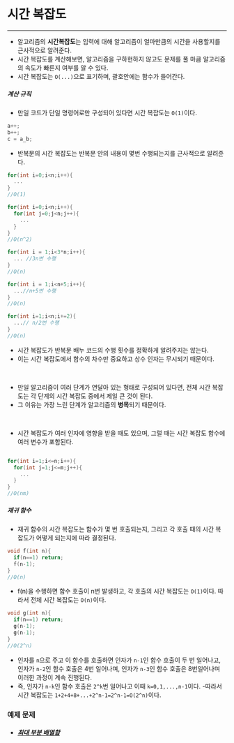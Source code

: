 # 시간 복잡도

---

- 알고리즘의 **시간복잡도**는 입력에 대해 알고리즘이 얼마만큼의 시간을 사용할지를 근사적으로 알려준다.
- 시간 복잡도를 계산해보면, 알고리즘을 구하현하지 않고도 문제를 풀 마큼 알고리즘의 속도가 빠른지 여부를 알 수 있다.
- 시간 복잡도는 `O(...)`으로 표기하며, 괄호안에는 함수가 들어간다.

##### 계산 규칙

- 만일 코드가 단일 명령어로만 구성되어 있다면 시간 복잡도는 `O(1)`이다.

```c++
a++;
b++;
c = a_b;
```

- 반복문의 시간 복잡도는 반복문 안의 내용이 몇번 수행되는지를 근사적으로 알려준다.

```c++
for(int i=0;i<n;i++){
  ...
}
//O(1)

for(int i=0;i<n;i++){
  for(int j=0;j<n;j++){
    ...
  }
}
//O(n^2)

for(int i = 1;i<3*n;i++){
  ... //3n번 수행
}
//O(n)

for(int i = 1;i<n+5;i++){
  ...//n+5번 수행
}
//O(n)

for(int i=1;i<n;i+=2){
  ...// n/2번 수행
}
//O(n)
```

- 시간 복잡도가 반복문 배누 코드의 수행 횟수를 정확하게 알려주지는 않는다.
- 이는 시간 복잡도에서 함수의 차수만 중요하고 상수 인자는 무시되기 때문이다.

<br/>

- 만일 알고리즘이 여러 단계가 연달아 있는 형태로 구성되어 있다면, 전체 시간 복잡도는 각 단계의 시간 복잡도 중에서 제일 큰 것이 된다.
- 그 이유는 가장 느린 단계가 알고리즘의 **병목**되기 때문이다.

<br/>

- 시간 복잡도가 여러 인자에 영향을 받을 때도 있으며, 그럴 때는 시간 복잡도 함수에 여러 변수가 포함된다.

```c++

for(int i=1;i<=n;i++){
  for(int j=1;j<=m;j++){
    ...
  }
}
//O(nm)
```

##### 재귀 함수

- 재귀 함수의 시간 복잡도는 함수가 몇 번 호출되는지, 그리고 각 호출 때의 시간 복잡도가 어떻게 되는지에 따라 결정된다.

```c++
void f(int n){
  if(n==1) return;
  f(n-1);
}
//O(n)
```

- f(n)을 수행하면 함수 호출이 n번 발생하고, 각 호출의 시간 복잡도는 `O(1)`이다. 따라서 전체 시간 복잡도는 `O(n)`이다.

```c++
void g(int n){
  if(n==1) return;
  g(n-1);
  g(n-1);
}
//O(2^n)
```

- 인자를 `n`으로 주고 이 함수를 호출하면 인자가 `n-1`인 함수 호출이 두 번 일어나고, 인자가 `n-2`인 함수 호출은 4번 일어나며, 인자가 `n-3`인 함수 호출은 8번일어나며 이러한 과정이 계속 진행된다.
- 즉, 인자가 `n-k`인 함수 호출은 `2^k`번 일어나고 이때 `k=0,1,...,n-1`이다. -따라서 시간 복잡도는 `1+2+4+8+...+2^n-1=2^n-1=O(2^n)`이다.

### 예제 문제

- ##### [최대 부분 배열합](https://github.com/leehosu/coding-test-cpp/blob/master/ch3/MaxArraySum.md)
